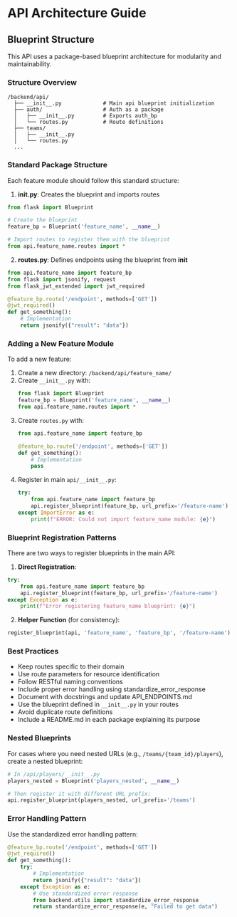 # API Architecture Guide

## Blueprint Structure

This API uses a package-based blueprint architecture for modularity and maintainability.

### Structure Overview

```
/backend/api/
  ├── __init__.py             # Main api blueprint initialization
  ├── auth/                   # Auth as a package
  │   ├── __init__.py         # Exports auth_bp 
  │   └── routes.py           # Route definitions
  ├── teams/
  │   ├── __init__.py
  │   └── routes.py
  ...
```

### Standard Package Structure

Each feature module should follow this standard structure:

1. **__init__.py**: Creates the blueprint and imports routes
```python
from flask import Blueprint

# Create the blueprint
feature_bp = Blueprint('feature_name', __name__)

# Import routes to register them with the blueprint
from api.feature_name.routes import *
```

2. **routes.py**: Defines endpoints using the blueprint from __init__
```python
from api.feature_name import feature_bp
from flask import jsonify, request
from flask_jwt_extended import jwt_required

@feature_bp.route('/endpoint', methods=['GET'])
@jwt_required()
def get_something():
    # Implementation
    return jsonify({"result": "data"})
```

### Adding a New Feature Module

To add a new feature:

1. Create a new directory: `/backend/api/feature_name/`
2. Create `__init__.py` with:
   ```python
   from flask import Blueprint
   feature_bp = Blueprint('feature_name', __name__)
   from api.feature_name.routes import *
   ```
3. Create `routes.py` with:
   ```python
   from api.feature_name import feature_bp
   
   @feature_bp.route('/endpoint', methods=['GET'])
   def get_something():
       # Implementation
       pass
   ```
4. Register in main `api/__init__.py`:
   ```python
   try:
       from api.feature_name import feature_bp
       api.register_blueprint(feature_bp, url_prefix='/feature-name')
   except ImportError as e:
       print(f"ERROR: Could not import feature_name module: {e}")
   ```

### Blueprint Registration Patterns

There are two ways to register blueprints in the main API:

1. **Direct Registration**:
```python
try:
    from api.feature_name import feature_bp
    api.register_blueprint(feature_bp, url_prefix='/feature-name')
except Exception as e:
    print(f"Error registering feature_name blueprint: {e}")
```

2. **Helper Function** (for consistency):
```python
register_blueprint(api, 'feature_name', 'feature_bp', '/feature-name')
```

### Best Practices

- Keep routes specific to their domain
- Use route parameters for resource identification
- Follow RESTful naming conventions
- Include proper error handling using standardize_error_response
- Document with docstrings and update API_ENDPOINTS.md
- Use the blueprint defined in `__init__.py` in your routes
- Avoid duplicate route definitions
- Include a README.md in each package explaining its purpose

### Nested Blueprints

For cases where you need nested URLs (e.g., `/teams/{team_id}/players`), create a nested blueprint:

```python
# In /api/players/__init__.py
players_nested = Blueprint('players_nested', __name__)

# Then register it with different URL prefix:
api.register_blueprint(players_nested, url_prefix='/teams')
```

### Error Handling Pattern

Use the standardized error handling pattern:
```python
@feature_bp.route('/endpoint', methods=['GET'])
@jwt_required()
def get_something():
    try:
        # Implementation
        return jsonify({"result": "data"})
    except Exception as e:
        # Use standardized error response
        from backend.utils import standardize_error_response
        return standardize_error_response(e, "Failed to get data")
```